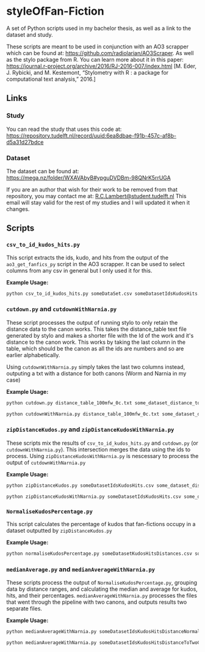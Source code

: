 # styleOfFan-Fiction

A set of Python scripts used in my bachelor thesis, as well as a link to the dataset and study.

These scripts are meant to be used in conjunction with an AO3 scrapper which can be found at: https://github.com/radiolarian/AO3Scraper.
As well as the stylo package from R. You can learn more about it in this paper: https://journal.r-project.org/archive/2016/RJ-2016-007/index.html [M. Eder, J. Rybicki, and M. Kestemont, “Stylometry with R : a package for computational text analysis,” 2016.]

## Links

### Study

You can read the study that uses this code at: https://repository.tudelft.nl/record/uuid:6ea8dbae-f91b-457c-af8b-d5a31d27bdce

### Dataset

The dataset can be found at: https://mega.nz/folder/WXAVAbyB#ypguDVDBm-98QNrK5rrUGA

If you are an author that wish for their work to be removed from that repository, you may contact me at: R.C.Lambert@student.tudelft.nl
This email will stay valid for the rest of my studies and I will updated it when it changes.

## Scripts

### `csv_to_id_kudos_hits.py`

This script extracts the ids, kudo, and hits from the output of the `ao3_get_fanfics_py` script in the AO3 scrapper. It can be used to select columns from any csv in general but I only used it for this.

**Example Usage:**
```sh
python csv_to_id_kudos_hits.py someDataSet.csv someDatasetIdsKudosHits.csv work_id kudos hits
```

### `cutdown.py` and `cutdownWithNarnia.py`

These script processes the output of running stylo to only retain the distance data to the canon works. This takes the distance_table text file generated by stylo and makes a shorter file with the Id of the work and it's distance to the canon work. This works by taking the last column in the table, which should be the canon as all the ids are numbers and so are earlier alphabetically.

Using `cutdownWithNarnia.py` simply takes the last two columns instead, outputing a txt with a distance for both canons (Worm and Narnia in my case)

**Example Usage:**
```sh
python cutdown.py distance_table_100mfw_0c.txt some_dataset_distance_to_some_canon.txt
```
```sh
python cutdownWithNarnia.py distance_table_100mfw_0c.txt some_dataset_distance_to_two_canons.txt
```

### `zipDistanceKudos.py` and `zipDistanceKudosWithNarnia.py`

These scripts mix the results of `csv_to_id_kudos_hits.py` and `cutdown.py` (or `cutdownWithNarnia.py`). This intersection merges the data using the ids to process. Using `zipDistanceKudosWithNarnia.py` is nescessary to process the output of `cutdownWithNarnia.py`

**Example Usage:**
```sh
python zipDistanceKudos.py someDatasetIdsKudosHits.csv some_dataset_distance_to_some_canon.txt someDatasetKudosHitsDistances.csv
```
```sh
python zipDistanceKudosWithNarnia.py someDatasetIdsKudosHits.csv some_dataset_distance_to_two_canons.txt someDatasetKudosHitsDistancesToTwoCanons.csv
```

### `NormaliseKudosPercentage.py`

This script calculates the percentage of kudos that fan-fictions occupy in a dataset outputted by `zipDistanceKudos.py`

**Example Usage:**
```sh
python normaliseKudosPercentage.py someDatasetKudosHitsDistances.csv someDatasetIdsKudosHitsDistanceNormalised.csv  
```

### `medianAverage.py` and `medianAverageWithNarnia.py`

These scripts process the output of `NormaliseKudosPercentage.py`, grouping data by distance ranges, and calculating the median and average for kudos, hits, and their percentages. `medianAverageWithNarnia.py` processes the files that went through the pipeline with two canons, and outputs results two separate files.

**Example Usage:**
```sh
python medianAverageWithNarnia.py someDatasetIdsKudosHitsDistanceNormalised.csv someDatasetRanges.csv  
```
```sh
python medianAverageWithNarnia.py someDatasetIdsKudosHitsDistanceToTwoCanonsNormalised.csv someDatasetRangesToCanonOne.csv someDatasetRangesToCanonTwo.csv   
```
